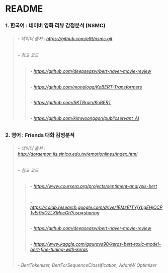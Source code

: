 # README


### 1. 한국어 : 네이버 영화 리뷰 감정분석 (NSMC)

> ######   - 데이터 출처 : https://github.com/e9t/nsmc.git
> ######   - 참고 코드 
>  > ######   - https://github.com/deepseasw/bert-naver-movie-review
>  > ######   - https://github.com/monologg/KoBERT-Transformers
>  > ######   - https://github.com/SKTBrain/KoBERT
>  > ######   - https://github.com/kimwoonggon/publicservant_AI
   
                

### 2. 영어 : Friends 대화 감정분석

> ######   - 데이터 출처 : http://doraemon.iis.sinica.edu.tw/emotionlines/index.html
> ######   - 참고 코드
>  > ######   - https://www.coursera.org/projects/sentiment-analysis-bert
>  > ######   - https://colab.research.google.com/drive/1EMzEfTYjYLgEHjCCP1vEr9oOZLXMocGh?usp=sharing
>  > ######   - https://github.com/deepseasw/bert-naver-movie-review
>  > ######   - https://www.kaggle.com/gauravs90/keras-bert-toxic-model-bert-fine-tuning-with-keras
> ######   - BertTokenizer, BertForSequenceClassification, AdamW Optimizer
